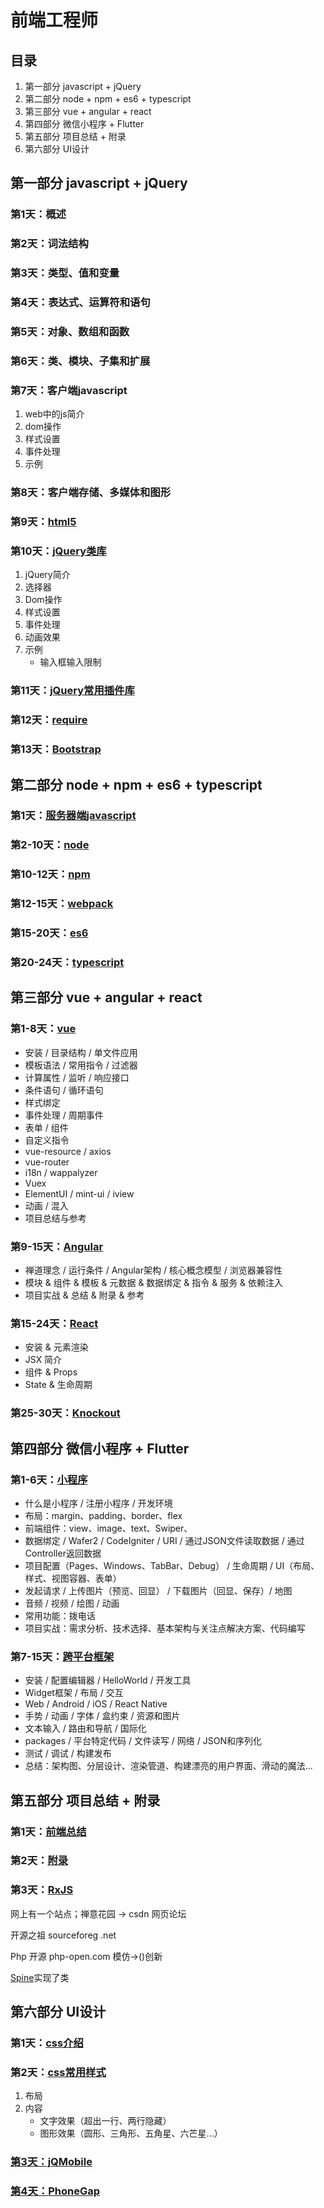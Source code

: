 # 前端工程师

## 目录

1. 第一部分 javascript + jQuery
2. 第二部分 node + npm + es6 + typescript
3. 第三部分 vue + angular + react
4. 第四部分 微信小程序 + Flutter
5. 第五部分 项目总结 + 附录
6. 第六部分 UI设计

## 第一部分 javascript + jQuery

### 第1天：概述

### 第2天：词法结构

### 第3天：类型、值和变量

### 第4天：表达式、运算符和语句

### 第5天：对象、数组和函数

### 第6天：类、模块、子集和扩展

### 第7天：客户端javascript

1. web中的js简介
2. dom操作
3. 样式设置
4. 事件处理
5. 示例

### 第8天：客户端存储、多媒体和图形

### 第9天：[html5](./1.9_html5.md)

### 第10天：[jQuery类库](./1.10_jQuery类库.md)

1. jQuery简介
2. 选择器
3. Dom操作
4. 样式设置
5. 事件处理
6. 动画效果
7. 示例
   - 输入框输入限制

### 第11天：[jQuery常用插件库](./1.11_jQuery常用插件库.md)

### 第12天：[require](./1.12_require.md)

### 第13天：[Bootstrap](./1.13_Bootstrap.md)

## 第二部分 node + npm + es6 + typescript

### 第1天：[服务器端javascript](./2.1_服务器端javascript.md)

### 第2-10天：[node](./2.2_node.md)

### 第10-12天：[npm](./2.3_npm.md)

### 第12-15天：[webpack](./2.4_webpack.md)

### 第15-20天：[es6](./2.5_es6.md)

### 第20-24天：[typescript](./2.6_typescript.md)

## 第三部分 vue + angular + react

### 第1-8天：[vue](./3.1_vue.md)

- 安装 / 目录结构 / 单文件应用
- 模板语法 / 常用指令 / 过滤器
- 计算属性 / 监听 / 响应接口
- 条件语句 / 循环语句
- 样式绑定
- 事件处理 / 周期事件
- 表单 / 组件
- 自定义指令
- vue-resource / axios
- vue-router
- i18n / wappalyzer
- Vuex
- ElementUI / mint-ui / iview
- 动画 / 混入
- 项目总结与参考

### 第9-15天：[Angular](./3.9_Angular.md)

- 禅道理念 / 运行条件 / Angular架构 / 核心概念模型 / 浏览器兼容性
- 模块 & 组件 & 模板 & 元数据 & 数据绑定 & 指令 & 服务 & 依赖注入
- 项目实战 & 总结 & 附录 & 参考

### 第15-24天：[React](./3.10_React.md)

- 安装 & 元素渲染
- JSX 简介
- 组件 & Props
- State & 生命周期

### 第25-30天：[Knockout](./3.11_Knockout.md)

## 第四部分 微信小程序 + Flutter

### 第1-6天：[小程序](./4.1_小程序.md)

- 什么是小程序 / 注册小程序 / 开发环境
- 布局：margin、padding、border、flex
- 前端组件：view、image、text、Swiper、
- 数据绑定 / Wafer2 / CodeIgniter / URI / 通过JSON文件读取数据 / 通过Controller返回数据
- 项目配置（Pages、Windows、TabBar、Debug） / 生命周期 / UI（布局、样式、视图容器、表单）
- 发起请求 / 上传图片（预览、回显） / 下载图片（回显、保存）/ 地图
- 音频 / 视频 / 绘图 / 动画
- 常用功能：拨电话
- 项目实战：需求分析、技术选择、基本架构与关注点解决方案、代码编写

### 第7-15天：[跨平台框架](./4.2_跨平台框架.md)

- 安装 / 配置编辑器 / HelloWorld / 开发工具
- Widget框架 / 布局 / 交互
- Web / Android / iOS / React Native
- 手势 / 动画 / 字体 / 盒约束 / 资源和图片
- 文本输入 / 路由和导航 / 国际化
- packages / 平台特定代码 / 文件读写 / 网络 / JSON和序列化
- 测试 / 调试 / 构建发布
- 总结：架构图、分层设计、渲染管道、构建漂亮的用户界面、滑动的魔法...

## 第五部分 项目总结 + 附录

### 第1天：[前端总结](./5.1_前端总结.md)

### 第2天：[附录](./5.2_附录.md)

### 第3天：[RxJS](./5.3_RxJS.md)

网上有一个站点；禅意花园 -> csdn 网页论坛

开源之祖 sourceforeg .net  

Php 开源 php-open.com  模仿->()创新

[Spine](http://maccman.github.com/spine)实现了类

## 第六部分 UI设计

### 第1天：[css介绍](./6.1_css介绍.md)

### 第2天：[css常用样式](./6.2_css常用样式.md)

1. 布局
2. 内容
   - 文字效果（超出一行、两行隐藏）
   - 图形效果（圆形、三角形、五角星、六芒星...）

### [第3天：jQMobile](./6.3_jQMobile.md)

### [第4天：PhoneGap](./6.4_PhoneGap.md)
